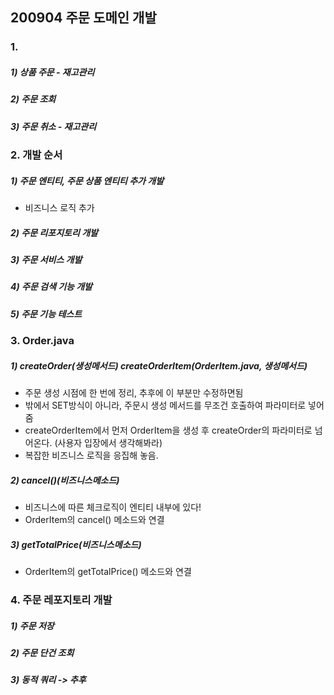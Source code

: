 ## 200904 주문 도메인 개발
### 1. 
##### 1) 상품 주문 - 재고관리
##### 2) 주문 조회
##### 3) 주문 취소 - 재고관리

### 2. 개발 순서
##### 1) 주문 엔티티, 주문 상품 엔티티 추가 개발
* 비즈니스 로직 추가
##### 2) 주문 리포지토리 개발
##### 3) 주문 서비스 개발
##### 4) 주문 검색 기능 개발
##### 5) 주문 기능 테스트

### 3. Order.java
##### 1) createOrder(생성메서드) createOrderItem(OrderItem.java, 생성메서드)
* 주문 생성 시점에 한 번에 정리, 추후에 이 부분만 수정하면됨
* 밖에서 SET방식이 아니라, 주문시 생성 메서드를 무조건 호출하여 파라미터로 넣어줌
* createOrderItem에서 먼저 OrderItem을 생성 후 createOrder의 파라미터로 넘어온다. (사용자 입장에서 생각해봐라)
* 복잡한 비즈니스 로직을 응집해 놓음.
##### 2) cancel()(비즈니스메소드)
* 비즈니스에 따른 체크로직이 엔티티 내부에 있다!
* OrderItem의 cancel() 메소드와 연결
##### 3) getTotalPrice(비즈니스메소드)
* OrderItem의 getTotalPrice() 메소드와 연결

### 4. 주문 레포지토리 개발
##### 1) 주문 저장
##### 2) 주문 단건 조회
##### 3) 동적 쿼리 -> 추후